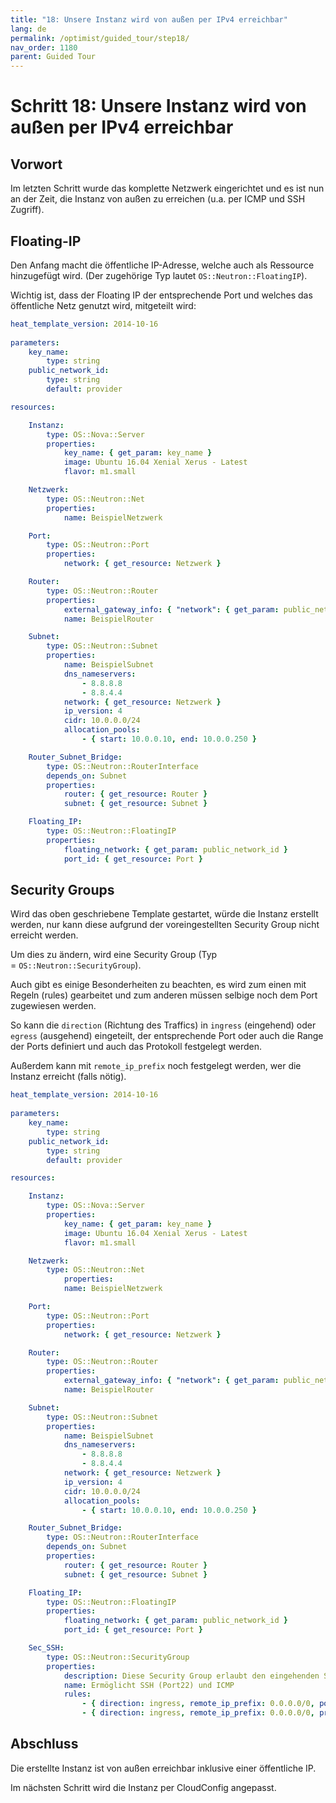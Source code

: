 ```yaml
---
title: "18: Unsere Instanz wird von außen per IPv4 erreichbar"
lang: de
permalink: /optimist/guided_tour/step18/
nav_order: 1180
parent: Guided Tour
---
```


Schritt 18: Unsere Instanz wird von außen per IPv4 erreichbar
=============================================================

Vorwort
-------

Im letzten Schritt wurde das komplette Netzwerk eingerichtet
und es ist nun an der Zeit, die Instanz von außen zu erreichen (u.a. per ICMP
und SSH Zugriff).

Floating-IP
-----------

Den Anfang macht die öffentliche IP-Adresse, welche auch als Ressource
hinzugefügt wird. (Der zugehörige Typ lautet `OS::Neutron::FloatingIP`).

Wichtig ist, dass der Floating IP der entsprechende Port und welches das
öffentliche Netz genutzt wird, mitgeteilt wird:

```yaml
heat_template_version: 2014-10-16
 
parameters:
    key_name:
        type: string
    public_network_id:
        type: string
        default: provider 

resources:

    Instanz:
        type: OS::Nova::Server
        properties:
            key_name: { get_param: key_name }
            image: Ubuntu 16.04 Xenial Xerus - Latest
            flavor: m1.small

    Netzwerk:
        type: OS::Neutron::Net
        properties:
            name: BeispielNetzwerk

    Port:
        type: OS::Neutron::Port
        properties:
            network: { get_resource: Netzwerk }

    Router:
        type: OS::Neutron::Router
        properties:
            external_gateway_info: { "network": { get_param: public_network_id } }
            name: BeispielRouter

    Subnet:
        type: OS::Neutron::Subnet
        properties:
            name: BeispielSubnet
            dns_nameservers:
                - 8.8.8.8
                - 8.8.4.4
            network: { get_resource: Netzwerk }
            ip_version: 4
            cidr: 10.0.0.0/24
            allocation_pools:
                - { start: 10.0.0.10, end: 10.0.0.250 }

    Router_Subnet_Bridge:
        type: OS::Neutron::RouterInterface
        depends_on: Subnet
        properties:
            router: { get_resource: Router }
            subnet: { get_resource: Subnet }

    Floating_IP:
        type: OS::Neutron::FloatingIP
        properties:
            floating_network: { get_param: public_network_id }
            port_id: { get_resource: Port }
```

Security Groups
---------------

Wird das oben geschriebene Template gestartet, würde die Instanz
erstellt werden, nur kann diese aufgrund der voreingestellten Security
Group nicht erreicht werden.

Um dies zu ändern, wird eine Security Group (Typ
= `OS::Neutron::SecurityGroup`).

Auch gibt es einige Besonderheiten zu beachten, es wird zum einen mit
Regeln (rules) gearbeitet und zum anderen müssen selbige noch dem Port
zugewiesen werden.

So kann die `direction` (Richtung des Traffics) in `ingress` (eingehend)
oder `egress` (ausgehend) eingeteilt, der entsprechende Port oder auch
die Range der Ports definiert und auch das Protokoll festgelegt
werden.

Außerdem kann mit `remote_ip_prefix` noch festgelegt werden, wer die
Instanz erreicht (falls nötig).

```yaml
heat_template_version: 2014-10-16
 
parameters:
    key_name:
        type: string
    public_network_id:
        type: string
        default: provider 

resources:

    Instanz:
        type: OS::Nova::Server
        properties:
            key_name: { get_param: key_name }
            image: Ubuntu 16.04 Xenial Xerus - Latest
            flavor: m1.small

    Netzwerk:
        type: OS::Neutron::Net
            properties:
            name: BeispielNetzwerk

    Port:
        type: OS::Neutron::Port
        properties:
            network: { get_resource: Netzwerk }

    Router:
        type: OS::Neutron::Router
        properties:
            external_gateway_info: { "network": { get_param: public_network_id } }
            name: BeispielRouter

    Subnet:
        type: OS::Neutron::Subnet
        properties:
            name: BeispielSubnet
            dns_nameservers:
                - 8.8.8.8
                - 8.8.4.4
            network: { get_resource: Netzwerk }
            ip_version: 4
            cidr: 10.0.0.0/24
            allocation_pools:
                - { start: 10.0.0.10, end: 10.0.0.250 }

    Router_Subnet_Bridge:
        type: OS::Neutron::RouterInterface
        depends_on: Subnet
        properties:
            router: { get_resource: Router }
            subnet: { get_resource: Subnet }

    Floating_IP:
        type: OS::Neutron::FloatingIP
        properties:
            floating_network: { get_param: public_network_id }
            port_id: { get_resource: Port }

    Sec_SSH:
        type: OS::Neutron::SecurityGroup
        properties:
            description: Diese Security Group erlaubt den eingehenden SSH-Traffic über Port22 und ICMP
            name: Ermöglicht SSH (Port22) und ICMP
            rules:
                - { direction: ingress, remote_ip_prefix: 0.0.0.0/0, port_range_min: 22, port_range_max: 22, protocol: tcp }
                - { direction: ingress, remote_ip_prefix: 0.0.0.0/0, protocol: icmp }
```

Abschluss
---------

Die erstellte Instanz ist von außen erreichbar inklusive einer
öffentliche IP.

Im nächsten Schritt wird die Instanz per CloudConfig angepasst.
